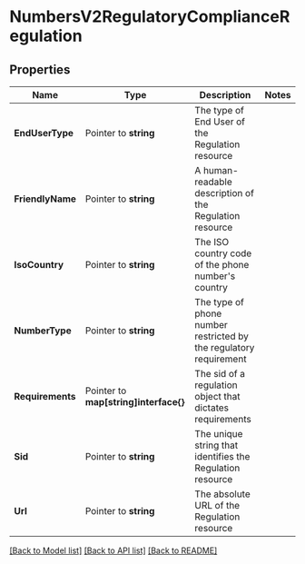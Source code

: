 # NumbersV2RegulatoryComplianceRegulation

## Properties
Name | Type | Description | Notes
------------ | ------------- | ------------- | -------------
**EndUserType** | Pointer to **string** | The type of End User of the Regulation resource |
**FriendlyName** | Pointer to **string** | A human-readable description of the Regulation resource |
**IsoCountry** | Pointer to **string** | The ISO country code of the phone number's country |
**NumberType** | Pointer to **string** | The type of phone number restricted by the regulatory requirement |
**Requirements** | Pointer to **map[string]interface{}** | The sid of a regulation object that dictates requirements |
**Sid** | Pointer to **string** | The unique string that identifies the Regulation resource |
**Url** | Pointer to **string** | The absolute URL of the Regulation resource |

[[Back to Model list]](../README.md#documentation-for-models) [[Back to API list]](../README.md#documentation-for-api-endpoints) [[Back to README]](../README.md)


